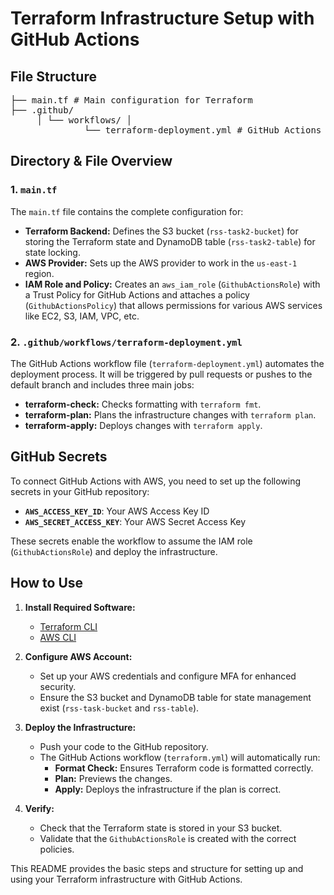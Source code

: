 # Terraform Infrastructure Setup with GitHub Actions

## File Structure

<pre>
├── main.tf # Main configuration for Terraform
├── .github/
     │ └── workflows/ │ 
              └── terraform-deployment.yml # GitHub Actions workflow for Terraform
</pre>


## Directory & File Overview

### 1. `main.tf`
The `main.tf` file contains the complete configuration for:
- **Terraform Backend:** Defines the S3 bucket (`rss-task2-bucket`) for storing the Terraform state and DynamoDB table (`rss-task2-table`) for state locking.
- **AWS Provider:** Sets up the AWS provider to work in the `us-east-1` region.
- **IAM Role and Policy:** Creates an `aws_iam_role` (`GithubActionsRole`) with a Trust Policy for GitHub Actions and attaches a policy (`GithubActionsPolicy`) that allows permissions for various AWS services like EC2, S3, IAM, VPC, etc.

### 2. `.github/workflows/terraform-deployment.yml`
The GitHub Actions workflow file (`terraform-deployment.yml`) automates the deployment process. It will be triggered by pull requests or pushes to the default branch and includes three main jobs:
- **terraform-check:** Checks formatting with `terraform fmt`.
- **terraform-plan:** Plans the infrastructure changes with `terraform plan`.
- **terraform-apply:** Deploys changes with `terraform apply`.

## GitHub Secrets

To connect GitHub Actions with AWS, you need to set up the following secrets in your GitHub repository:

- **`AWS_ACCESS_KEY_ID`**: Your AWS Access Key ID
- **`AWS_SECRET_ACCESS_KEY`**: Your AWS Secret Access Key

These secrets enable the workflow to assume the IAM role (`GithubActionsRole`) and deploy the infrastructure.

## How to Use

1. **Install Required Software:**
   - [Terraform CLI](https://developer.hashicorp.com/terraform/tutorials/aws-get-started/install-cli)
   - [AWS CLI](https://docs.aws.amazon.com/cli/latest/userguide/install-cliv2.html)

2. **Configure AWS Account:**
   - Set up your AWS credentials and configure MFA for enhanced security.
   - Ensure the S3 bucket and DynamoDB table for state management exist (`rss-task-bucket` and `rss-table`).

3. **Deploy the Infrastructure:**
   - Push your code to the GitHub repository.
   - The GitHub Actions workflow (`terraform.yml`) will automatically run:
     - **Format Check:** Ensures Terraform code is formatted correctly.
     - **Plan:** Previews the changes.
     - **Apply:** Deploys the infrastructure if the plan is correct.

4. **Verify:**
   - Check that the Terraform state is stored in your S3 bucket.
   - Validate that the `GithubActionsRole` is created with the correct policies.

This README provides the basic steps and structure for setting up and using your Terraform infrastructure with GitHub Actions.
